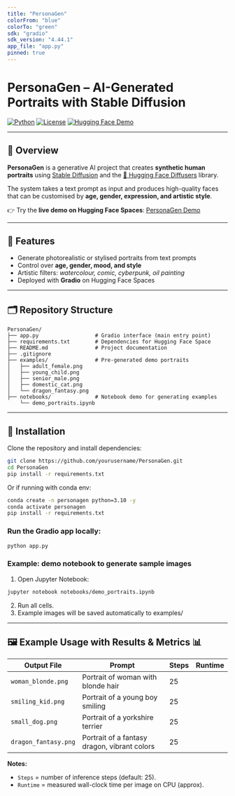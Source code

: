 ```yaml
---
title: "PersonaGen"
colorFrom: "blue"
colorTo: "green"
sdk: "gradio"
sdk_version: "4.44.1"
app_file: "app.py"
pinned: true
---
```


# PersonaGen – AI-Generated Portraits with Stable Diffusion

[![Python](https://img.shields.io/badge/python-3.10+-blue.svg)](https://www.python.org/)
[![License](https://img.shields.io/badge/license-MIT-green.svg)](LICENSE)
[![Hugging Face Demo](https://img.shields.io/badge/demo-Hugging%20Face-orange.svg)](https://huggingface.co/spaces/inesruizblach/PersonaGen)

---

## 📌 Overview  
**PersonaGen** is a generative AI project that creates **synthetic human portraits** using [Stable Diffusion](https://huggingface.co/CompVis/stable-diffusion) and the [🤗 Hugging Face Diffusers](https://github.com/huggingface/diffusers) library.  

The system takes a text prompt as input and produces high-quality faces that can be customised by **age, gender, expression, and artistic style**.  

👉 Try the **live demo on Hugging Face Spaces**: [PersonaGen Demo](https://huggingface.co/spaces/inesruizblach/PersonaGen)  

---

## 🎯 Features  
- Generate photorealistic or stylised portraits from text prompts  
- Control over **age, gender, mood, and style**  
- Artistic filters: *watercolour, comic, cyberpunk, oil painting*  
- Deployed with **Gradio** on Hugging Face Spaces  

---

## 🗂️ Repository Structure  

```text
PersonaGen/
├── app.py                  # Gradio interface (main entry point)
├── requirements.txt        # Dependencies for Hugging Face Space
├── README.md               # Project documentation
├── .gitignore
├── examples/               # Pre-generated demo portraits
│   ├── adult_female.png
│   ├── young_child.png
│   ├── senior_male.png
│   ├── domestic_cat.png
│   └── dragon_fantasy.png
├── notebooks/              # Notebook demo for generating examples
    └── demo_portraits.ipynb
```

---

## 🚀 Installation  

Clone the repository and install dependencies:  

```bash
git clone https://github.com/yourusername/PersonaGen.git
cd PersonaGen
pip install -r requirements.txt
```

Or if running with conda env:
```bash
conda create -n personagen python=3.10 -y
conda activate personagen
pip install -r requirements.txt
```

### Run the Gradio app locally:
```bash
python app.py
```

### Example: demo notebook to generate sample images

1. Open Jupyter Notebook:

```bash
jupyter notebook notebooks/demo_portraits.ipynb
```
2. Run all cells.
3. Example images will be saved automatically to examples/

---

## 🖼️ Example Usage with Results & Metrics 📊

| Output File         | Prompt                                       | Steps | Runtime 
| ------------------- | -------------------------------------------- | ----- | ------- 
| `woman_blonde.png`  | Portrait of woman with blonde hair           | 25    | 
| `smiling_kid.png`   | Portrait of a young boy smiling              | 25    | 
| `small_dog.png`     | Portrait of a yorkshire terrier              | 25    | 
| `dragon_fantasy.png`| Portrait of a fantasy dragon, vibrant colors | 25    |

**Notes:**
- `Steps` = number of inference steps (default: 25).  
- `Runtime` = measured wall-clock time per image on CPU (approx).  
